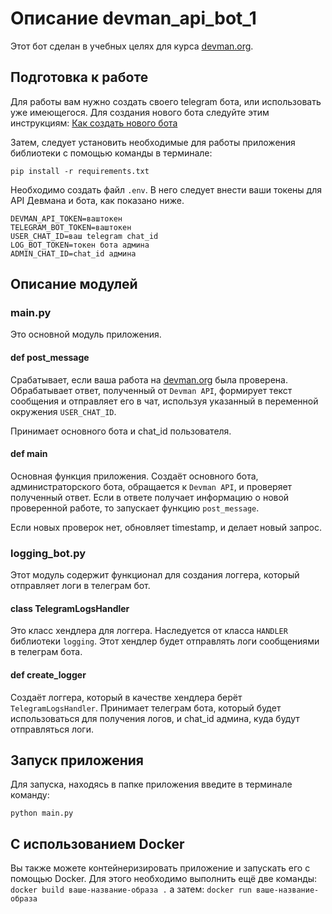 # Описание devman_api_bot_1

Этот бот сделан в учебных целях для курса [devman.org](https://dvmn.org).

## Подготовка к работе

Для работы вам нужно создать своего telegram бота, или использовать уже имеющегося. Для создания нового бота следуйте
этим инструкциям: [Как создать нового бота](https://core.telegram.org/bots#6-botfather)

Затем, следует установить необходимые для работы приложения библиотеки с помощью команды в терминале:
```commandline
pip install -r requirements.txt
```

Необходимо создать файл `.env`. В него следует внести ваши токены для API Девмана и бота, как показано ниже.

```dotenv
DEVMAN_API_TOKEN=ваштокен
TELEGRAM_BOT_TOKEN=ваштокен
USER_CHAT_ID=ваш telegram chat_id
LOG_BOT_TOKEN=токен бота админа
ADMIN_CHAT_ID=chat_id админа
```
## Описание модулей
### main.py
Это основной модуль приложения.

#### def post_message
Срабатывает, если ваша работа на [devman.org](https://dvmn.org) была проверена. Обрабатывает ответ, полученный от
`Devman API`, формирует текст сообщения и отправляет его в чат, используя указанный в переменной окружения `USER_CHAT_ID`.

Принимает основного бота и сhat_id пользователя.

#### def main
Основная функция приложения. Создаёт основного бота, администраторского бота, обращается к `Devman API`, и проверяет 
полученный ответ. Если в ответе получает информацию о новой проверенной работе, то запускает функцию `post_message`.

Если новых проверок нет, обновляет timestamp, и делает новый запрос.

### logging_bot.py
Этот модуль содержит функционал для создания логгера, который отправляет логи в телеграм бот.

#### class TelegramLogsHandler
Это класс хендлера для логгера. Наследуется от класса `HANDLER` библиотеки `logging`. Этот хендлер будет отправлять логи сообщениями в телеграм бота.

#### def create_logger
Создаёт логгера, который в качестве хендлера берёт `TelegramLogsHandler`. Принимает телеграм бота, который будет использоваться для получения логов, и 
chat_id админа, куда будут отправляться логи.

## Запуск приложения

Для запуска, находясь в папке приложения введите в терминале команду:
```commandline
python main.py
```

## С использованием Docker

Вы также можете контейнеризировать приложение и запускать его с помощью Docker. Для этого необходимо выполнить ещё две команды:
`docker build ваше-название-образа .`
а затем:
`docker run ваше-название-образа`
